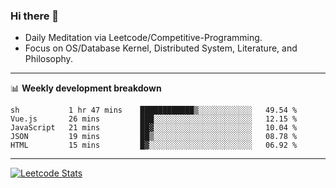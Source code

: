 ### Hi there 👋
* Daily Meditation via Leetcode/Competitive-Programming.
* Focus on OS/Database Kernel, Distributed System, Literature, and Philosophy.

-------

📊 **Weekly development breakdown**
<!--START_SECTION:waka-->

```text
sh           1 hr 47 mins    ████████████▒░░░░░░░░░░░░   49.54 %
Vue.js       26 mins         ███░░░░░░░░░░░░░░░░░░░░░░   12.15 %
JavaScript   21 mins         ██▓░░░░░░░░░░░░░░░░░░░░░░   10.04 %
JSON         19 mins         ██▒░░░░░░░░░░░░░░░░░░░░░░   08.78 %
HTML         15 mins         █▓░░░░░░░░░░░░░░░░░░░░░░░   06.92 %
```

<!--END_SECTION:waka-->

-------

[![Leetcode Stats](https://leetcard.jacoblin.cool/hzhang413?font=Fira+Mono)](https://leetcode.com/hzhang413)
<!-- ![image](./cyberpunk-ghost-in-the-shell.gif)
![image](./gis-archive.png) -->
